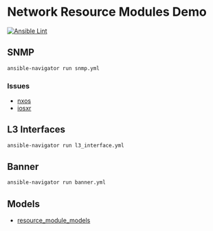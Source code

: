 # Network Resource Modules Demo
[![Ansible Lint](https://github.com/nleiva/ansible-net-modules/actions/workflows/ansible-lint.yml/badge.svg)](https://github.com/nleiva/ansible-net-modules/actions/workflows/ansible-lint.yml)

## SNMP

```bash
ansible-navigator run snmp.yml
```

### Issues

- [nxos](https://github.com/ansible-collections/cisco.nxos/issues/433)
- [iosxr](https://github.com/ansible-collections/cisco.iosxr/issues/215)

## L3 Interfaces

```bash
ansible-navigator run l3_interface.yml
```

## Banner

```bash
ansible-navigator run banner.yml
```

## Models

- [resource_module_models](https://github.com/ansible-network/resource_module_models/tree/master/models)